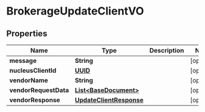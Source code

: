 
# BrokerageUpdateClientVO

## Properties
Name | Type | Description | Notes
------------ | ------------- | ------------- | -------------
**message** | **String** |  |  [optional]
**nucleusClientId** | [**UUID**](UUID.md) |  |  [optional]
**vendorName** | **String** |  |  [optional]
**vendorRequestData** | [**List&lt;BaseDocument&gt;**](BaseDocument.md) |  |  [optional]
**vendorResponse** | [**UpdateClientResponse**](UpdateClientResponse.md) |  |  [optional]



